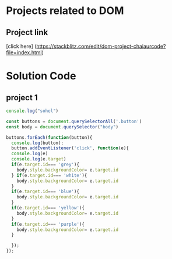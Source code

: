 # Projects related to DOM

## Project link
[click here] (https://stackblitz.com/edit/dom-project-chaiaurcode?file=index.html)

# Solution Code

## project 1

```javascript
console.log("sohel")

const buttons = document.querySelectorAll('.button')
const body = document.querySelector("body")

buttons.forEach(function(button){
  console.log(button);
  button.addEventListener('click', function(e){
  console.log(e)
  console.log(e.target)
  if(e.target.id=== 'grey'){
    body.style.backgroundColor= e.target.id
  } if(e.target.id=== 'white'){
    body.style.backgroundColor= e.target.id
  }
  if(e.target.id=== 'blue'){
    body.style.backgroundColor= e.target.id
  }
  if(e.target.id=== 'yellow'){
    body.style.backgroundColor= e.target.id
  }
  if(e.target.id=== 'purple'){
    body.style.backgroundColor= e.target.id
  }

  });
});

```